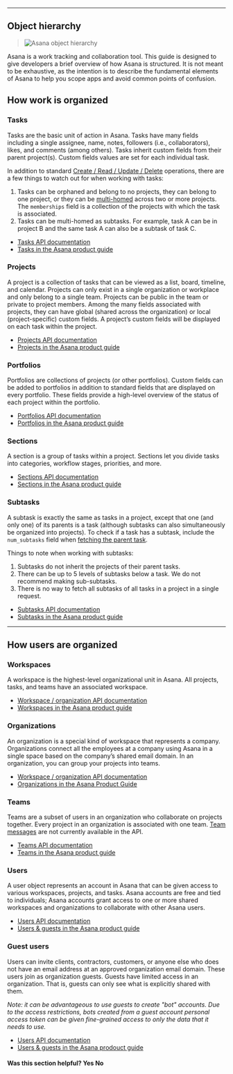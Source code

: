 <hr class="full-line">
<section>

# Object hierarchy

> ![Asana object hierarchy](https://luna1.co/b07faf.png)

<span class="description">
Asana is a work tracking and collaboration tool. This guide is designed to give developers a brief overview of how Asana is structured. It is not meant to be exhaustive, as the intention is to describe the fundamental elements of Asana to help you scope apps and avoid common points of confusion.
</span>

## How work is organized
<a id="how-work-in-asana-is-organized"></a>

<h3 id="tasks-hierarchy">Tasks</h3>

Tasks are the basic unit of action in Asana. Tasks have many fields including a single assignee, name, notes, followers (i.e., collaborators), likes, and comments (among others). Tasks inherit custom fields from their parent project(s). Custom fields values are set for each individual task.  

In addition to standard [Create / Read / Update / Delete](https://developer.mozilla.org/en-US/docs/Glossary/CRUD) operations, there are a few things to watch out for when working with tasks:

1. Tasks can be orphaned and belong to no projects, they can belong to one project, or they can be [multi-homed](https://asana.com/guide/team/advanced/connect-your-work#gl-tasks-multiple-projects) across two or more projects. The `memberships` field is a collection of the projects with which the task is associated.    
2. Tasks can be multi-homed as subtasks. For example, task A can be in project B and the same task A can also be a subtask of task C. 

* [Tasks API documentation](/docs/tasks)
* [Tasks in the Asana product guide](https://asana.com/guide/help/tasks/actions)

<h3 id="projects-hierarchy">Projects</h3>

A project is a collection of tasks that can be viewed as a list, board, timeline, and calendar. Projects can only exist in a single organization or workplace and only belong to a single team.  Projects can be public in the team or private to project members. Among the many fields associated with projects, they can have global (shared across the organization) or local (project-specific) custom fields.  A project’s custom fields will be displayed on each task within the project.  

* [Projects API documentation](/docs/asana-projects)
* [Projects in the Asana product guide](https://asana.com/guide/help/projects/basics)

<h3 id="portfolios-hierarchy">Portfolios</h3>

Portfolios are collections of projects (or other portfolios). Custom fields can be added to portfolios in addition to standard fields that are displayed on every portfolio.  These fields provide a high-level overview of the status of each project within the portfolio. 

* [Portfolios API documentation](/docs/asana-portfolios)
* [Portfolios in the Asana product guide](https://asana.com/guide/help/premium/portfolios)

<h3 id="sections-hierarchy">Sections</h3>

A section is a group of tasks within a project. Sections let you divide tasks into categories, workflow stages, priorities, and more.

* [Sections API documentation](/docs/asana-sections)
* [Sections in the Asana product guide](https://asana.com/guide/help/projects/sections)

<h3 id="subtasks-hierarchy">Subtasks</h3>

A subtask is exactly the same as tasks in a project, except that one (and only one) of its parents is a task (although subtasks can also simultaneously be organized into projects). To check if a task has a subtask, include the `num_subtasks` field when [fetching the parent task](/docs/get-a-task).   

Things to note when working with subtasks:

1. Subtasks do not inherit the projects of their parent tasks.  
2. There can be up to 5 levels of subtasks below a task. We do not recommend making sub-subtasks. 
3. There is no way to fetch all subtasks of all tasks in a project in a single request. 

* [Subtasks API documentation](/docs/get-subtasks-from-a-task)
* [Subtasks in the Asana product guide](https://asana.com/guide/help/tasks/subtasks)

<hr>

## How users are organized
<a id="how-users-of-asana-are-organized"></a>

<h3 id="workspaces-hierarchy">Workspaces</h3>

A workspace is the highest-level organizational unit in Asana. All projects, tasks, and teams have an associated workspace.

* [Workspace / organization API documentation](/docs/asana-workspaces)
* [Workspaces in the Asana product guide](https://asana.com/guide/help/workspaces/basics)

<h3 id="organizations-hierarchy">Organizations</h3>

An organization is a special kind of workspace that represents a company. Organizations connect all the employees at a company using Asana in a single space based on the company’s shared email domain. In an organization, you can group your projects into teams. 

* [Workspace / organization API documentation](/docs/asana-workspaces)
* [Organizations in the Asana Product Guide](https://asana.com/guide/help/organizations/basics)

<h3 id="teams-hierarchy">Teams</h3>

Teams are a subset of users in an organization who collaborate on projects together. Every project in an organization is associated with one team. [Team messages](https://asana.com/guide/help/fundamentals/messaging#gl-team) are not currently available in the API.

* [Teams API documentation](/docs/asana-teams)
* [Teams in the Asana product guide](https://asana.com/guide/help/organizations/team-basics)

<h3 id="users-hierarchy">Users</h3>

A user object represents an account in Asana that can be given access to various workspaces, projects, and tasks. Asana accounts are free and tied to individuals; Asana accounts grant access to one or more shared workspaces and organizations to collaborate with other Asana users.

* [Users API documentation](/docs/asana-users)
* [Users & guests in the Asana product guide](https://asana.com/guide/help/organizations/basics#gl-people)

<h3 id="guest-users-hierarchy">Guest users</h3>

Users can invite clients, contractors, customers, or anyone else who does not have an email address at an approved organization email domain. These users join as organization guests. Guests have limited access in an organization. That is, guests can only see what is explicitly shared with them.

_Note: it can be advantageous to use guests to create "bot" accounts. Due to the access restrictions, bots created from a guest account personal access token can be given fine-grained access to only the data that it needs to use._   

* [Users API documentation](/docs/asana-users)
* [Users & guests in the Asana prodouct guide](https://asana.com/guide/help/organizations/basics#gl-people)

<div>
  <div class="docs-developer-satisfaction-content">
      <h4>Was this section helpful? <a class="positiveFeedback-DevSatisfaction" style="cursor:pointer;">Yes </a><a class="negativeFeedback-DevSatisfaction" style="cursor:pointer;">No</a></h4>
  </div>
</div>

</section>
